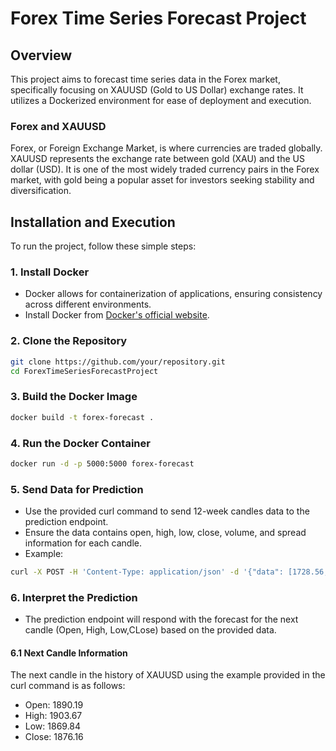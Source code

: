# Forex Time Series Forecast Project

## Overview
This project aims to forecast time series data in the Forex market, specifically focusing on XAUUSD (Gold to US Dollar) exchange rates. It utilizes a Dockerized environment for ease of deployment and execution.

### Forex and XAUUSD
Forex, or Foreign Exchange Market, is where currencies are traded globally. XAUUSD represents the exchange rate between gold (XAU) and the US dollar (USD). It is one of the most widely traded currency pairs in the Forex market, with gold being a popular asset for investors seeking stability and diversification.

## Installation and Execution
To run the project, follow these simple steps:

### 1. Install Docker
- Docker allows for containerization of applications, ensuring consistency across different environments.
- Install Docker from [Docker's official website](https://www.docker.com/get-started).

### 2. Clone the Repository
```bash
git clone https://github.com/your/repository.git
cd ForexTimeSeriesForecastProject
```

### 3. Build the Docker Image
```bash
docker build -t forex-forecast .
```

### 4. Run the Docker Container
```bash
docker run -d -p 5000:5000 forex-forecast
```

### 5. Send Data for Prediction
- Use the provided curl command to send 12-week candles data to the prediction endpoint.
- Ensure the data contains open, high, low, close, volume, and spread information for each candle.
- Example:
```bash
curl -X POST -H 'Content-Type: application/json' -d '{"data": [1728.56,1755.46,1719.25,1745.14,695664.0,5.0,1743.80,1745.43,1721.63,1732.70,605314.0,5.0,1731.17,1732.84,1677.86,1729.49,491085.0,5.0,1728.66,1758.66,1721.25,1743.46,513577.0,5.0,1742.71,1783.79,1723.70,1776.67,542195.0,5.0,1775.67,1797.88,1763.53,1776.48,532590.0,5.0,1775.48,1789.98,1756.19,1768.97,494178.0,0.0,1766.81,1843.30,1766.04,1830.85,521847.0,0.0,1833.04,1845.93,1808.77,1842.56,606858.0,0.0,1843.52,1890.09,1843.52,1881.74,643808.0,0.0,1881.41,1912.74,1872.71,1903.18,629466.0,0.0,1903.74,1916.58,1855.50,1891.51,558035.0,0.0]}' http://localhost:5000/predict
```

### 6. Interpret the Prediction
 - The prediction endpoint will respond with the forecast for the next candle (Open, High, Low,CLose) based on the provided data.

#### 6.1 Next Candle Information
The next candle in the history of XAUUSD using the example provided in the curl command is as follows:
- Open: 1890.19
- High: 1903.67
- Low: 1869.84
- Close: 1876.16

